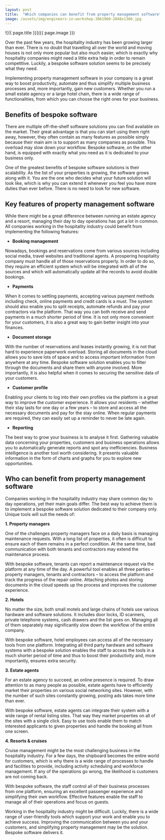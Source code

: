 ```yaml
---
layout: post
title:  "Which companies can benefit from property management software"
image: /assets/img/engineers-in-workshop-3861960-2048x1366.jpg
---
```


![{{ page.title }}]({{ page.image }})

Over the past few years, the hospitality industry has been growing larger than ever. There is no doubt that travelling all over the world and moving houses is not only more popular but also much easier, which is exactly why hospitality companies might need a little extra help in order to remain competitive. Luckily, a bespoke software solution seems to be precisely what they need.

Implementing property management software in your company is a great way to boost productivity, automate and thus simplify multiple business processes and, more importantly, gain new customers. Whether you run a small estate agency or a large hotel chain, there is a wide range of functionalities, from which you can choose the right ones for your business.
 

## Benefits of bespoke software
There are multiple off-the-shelf software solutions you can find available on the market. Their great advantage is that you can start using them right away, however, they often contain as many features as possible simply because their main aim is to support as many companies as possible. This overload may slow down your workflow. Bespoke software, on the other hand, is equipped with exactly what you need as it is dedicated to your business only.

One of the greatest benefits of bespoke software solutions is their scalability. As the list of your properties is growing, the software grows along with it. You are the one who decides what your future solution will look like, which is why you can extend it whenever you feel you have more duties than ever before. There is no need to look for new software.
 

## Key features of property management software
While there might be a great difference between running an estate agency and a resort, managing their day to day operations has got a lot in common. All companies working in the hospitality industry could benefit from implementing the following features:
 

- **Booking management**
  
Nowadays, bookings and reservations come from various sources including social media, travel websites and traditional agents. A prospering hospitality company must handle all of those reservations properly. In order to do so, they require an efficient system which will be integrated with all of the sources and which will automatically update all the records to avoid double bookings.
 

- **Payments**
  
When it comes to settling payments, accepting various payment methods including check, online payments and credit cards is a must. The system should also enable you to split receipts, automate refunds and pay your contractors via the platform. That way you can both receive and send payments in a much shorter period of time. It is not only more convenient for your customers, it is also a great way to gain better insight into your finances.
 

- **Document storage**

With the number of reservations and leases instantly growing, it is not that hard to experience paperwork overload. Storing all documents in the cloud allows you to save lots of space and to access important information from anywhere at any time. Bespoke software solution enables you to filter through the documents and share them with anyone involved. More importantly, it is also helpful when it comes to securing the sensitive data of your customers.
 

- **Customer profile**
  
Enabling your clients to log into their own profiles via the platform is a great way to improve the customer experience. It allows your residents – whether their stay lasts for one day or a few years – to store and access all the necessary documents and pay for the stay online. When regular payments are required, they can easily set up a reminder to never be late again.
 

- **Reporting**
  
The best way to grow your business is to analyse it first. Gathering valuable data concerning your properties, customers and business operations allows you to automatically generate reports and spot any inefficiencies. Business intelligence is another tool worth considering. It presents valuable information in the form of charts and graphs for you to explore new opportunities.
 

## Who can benefit from property management software
Companies working in the hospitality industry may share common day to day operations, yet their main goals differ. The best way to achieve them is to implement a bespoke software solution dedicated to their company only. Unique tools will suit the needs of:
 

**1. Property managers**

One of the challenges property managers face on a daily basis is managing maintenance requests. With a long list of properties, it often is difficult to ensure each of them remains in a perfect condition. At the same time, bad communication with both tenants and contractors may extend the maintenance process.

With bespoke software, tenants can report a maintenance request via the platform at any time of the day. A powerful tool enables all three parties – property managers, tenants and contractors – to access the platform and track the progress of the repair online. Attaching photos and storing documents in the cloud speeds up the process and improves the customer experience.
 

**2. Hotels**

No matter the size, both small motels and large chains of hotels use various hardware and software solutions. It includes door locks, ID scanners, private telephone systems, cash drawers and the list goes on. Managing all of them separately may significantly slow down the workflow of the entire company.
 

With bespoke software, hotel employees can access all of the necessary tools from one platform. Integrating all third party hardware and software systems with a bespoke solution enables the staff to access the tools in a much shorter period of time and thus to boost their productivity and, more importantly, ensures extra security.
 

**3. Estate agents**

For an estate agency to succeed, an online presence is required. To draw attention to as many people as possible, estate agents have to efficiently market their properties on various social networking sites. However, with the number of such sites constantly growing, posting ads takes more time than ever.
 

With bespoke software, estate agents can integrate their system with a wide range of rental listing sites. That way they market properties on all of the sites with a single click. Easy to use tools enable them to match interested applicants to given properties and handle the booking all from one screen.
 

**4. Resorts & cruises**

Cruise management might be the most challenging business in the hospitality industry. For a few days, the shipboard becomes the entire world for customers, which is why there is a wide range of processes to handle and facilities to provide, including activity scheduling and workforce management. If any of the operations go wrong, the likelihood is customers are not coming back.
 

With bespoke software, the staff control all of their business processes from one platform, ensuring an excellent passenger experience and simplifying their own workflow. Effective features enable the staff to manage all of their operations and focus on guests.

Working in the hospitality industry might be difficult. Luckily, there is a wide range of user-friendly tools which support your work and enable you to achieve success. Improving the communication between you and your customers, and simplifying property management may be the solution. Bespoke software delivers it.
